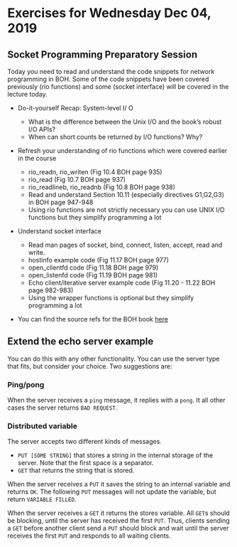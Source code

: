 # Exercises for Wednesday Dec 04, 2019

## Socket Programming Preparatory Session

Today you need to read and understand the code snippets for network programming in BOH. Some of the code snippets have been covered previously (rio functions) and some (socket interface) will be covered in the lecture today.

* Do-it-yourself Recap: System-level I/ O
  * What is the difference between the Unix I/O and the book’s robust I/O APIs?
  * When can short counts be returned by I/O functions? Why?

* Refresh your understanding of rio functions which were covered earlier in the course
  * rio_readn, rio_writen (Fig 10.4 BOH page 935)
  * rio_read (Fig 10.7 BOH page 937)
  * rio_readlineb, rio_readnb (Fig 10.8 BOH page 938)
  * Read and understand Section 10.11 (especially directives G1,G2,G3) in BOH page 947-948
  * Using rio functions are not strictly necessary you can use UNIX I/O functions but they simplify programming a lot

* Understand socket interface
  * Read man pages of socket, bind, connect, listen, accept, read and write.
  * hostinfo example code (Fig 11.17 BOH page 977)
  * open_clientfd code (Fig 11.18 BOH page 979)
  * open_listenfd code (Fig 11.19 BOH page 981)
  * Echo client/iterative server example code (Fig 11.20 - 11.22 BOH page 982-983)
  * Using the wrapper functions is optional but they simplify programming a lot

* You can find the source refs for the BOH book [here](http://csapp.cs.cmu.edu/3e/code.html)

## Extend the echo server example
You can do this with any other functionality. You can use the server type that fits, but consider your choice. Two suggestions are:

### Ping/pong
When the server receives a `ping` message, it replies with a `pong`. It all other cases the server returns `BAD REQUEST`.

### Distributed variable
The server accepts two different kinds of messages.
* `PUT [SOME STRING]` that stores a string in the internal storage of the server. Note that the first space is a separator.
* `GET` that returns the string that is stored.

When the server receives a `PUT` it saves the string to an internal variable and returns `OK`. The following `PUT` messages will not update the variable, but return `VARIABLE FILLED`.

When the server receives a `GET` it returns the stores variable. All `GET`s should be blocking, until the server has received the first `PUT`. Thus, clients sending a `GET` before another client send a `PUT` should block and wait until the server receives the first `PUT` and responds to all waiting clients.
